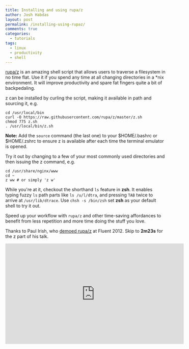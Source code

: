 ```yaml
---
title: Installing and using rupa/z
author: Josh Habdas
layout: post
permalink: /installing-using-rupaz/
comments: true
categories:
  - tutorials
tags:
  - linux
  - productivity
  - shell
---
```

[rupa/z][1] is an amazing shell script that allows users to traverse a filesystem in no time flat. Use it if you spend any time at all changing directories in a *nix environment. It will improve productivity and spare fat fingers quite a bit of backpedaling.

z can be installed by curling the script, making it available in path and sourcing it, e.g.

```
cd /usr/local/bin
curl -O https://raw.githubusercontent.com/rupa/z/master/z.sh
chmod 775 z.sh
. /usr/local/bin/z.sh
```

**Note:** Add the `source` command (the last one) to your $HOME/.bashrc or $HOME/.zshrc to ensure z is available after each time the terminal emulator is opened.

Try it out by changing to a few of your most commonly used directories and then issuing the z command, e.g.

```
cd /usr/share/nginx/www
cd ~
z ww # or simply 'z w'
```

While you're at it, checkout the shorthand `ls` feature in **zsh**. It enables typing fuzzy `ls` path parts like `ls /u/l/dtra`, and pressing `TAB` twice to arrive at `/usr/lib/dtrace`. Use `chsh -s /bin/zsh` set **zsh** as your default shell to try it out.

Speed up your workflow with `rupa/z` and other time-saving affordances to benefit from less repetition and more time doing the stuff you love.

Thanks to Paul Irish, who [demoed rupa/z](http://youtu.be/f7AU2Ozu8eo?t=2m23s) at Fluent 2012. Skip to **2m23s** for the z part of his talk.

<iframe width="560" height="315" src="http://www.youtube.com/embed/f7AU2Ozu8eo" frameborder="0" allowfullscreen></iframe>

 [1]: https://github.com/rupa/z
